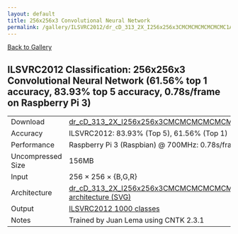 ```yaml
---
layout: default
title: 256x256x3 Convolutional Neural Network
permalink: /gallery/ILSVRC2012/dr_cD_313_2X_I256x256x3CMCMCMCMCMCMCMC1AS
---
```


[Back to Gallery](/ELL/gallery)

## ILSVRC2012 Classification: 256x256x3 Convolutional Neural Network (61.56% top 1 accuracy, 83.93% top 5 accuracy, 0.78s/frame on Raspberry Pi 3)

<table class="table table-striped table-bordered">
    <tr>
        <td> Download </td>
        <td colspan="3"> <a href="https://github.com/Microsoft/ELL-models/raw/master/models/ILSVRC2012/dr_cD_313_2X_I256x256x3CMCMCMCMCMCMCMC1AS/dr_cD_313_2X_I256x256x3CMCMCMCMCMCMCMC1AS.ell.zip">dr_cD_313_2X_I256x256x3CMCMCMCMCMCMCMC1AS.ell.zip</a></td>
    </tr>
    <tr>
        <td> Accuracy </td>
        <td colspan="3"> ILSVRC2012: 83.93% (Top 5), 61.56% (Top 1) </td>
    </tr>
    <tr>
        <td> Performance </td>
        <td colspan="3"> Raspberry Pi 3 (Raspbian) @ 700MHz: 0.78s/frame </td>
    </tr>
    <tr>
        <td> Uncompressed Size </td>
        <td colspan="3"> 156MB </td>
    </tr>
    <tr>
        <td> Input </td>
        <td colspan="3"> 256 &times; 256 &times; {B,G,R} </td>
    </tr>
    <tr>
        <td> Architecture </td>
        <td>
            <a href="https://github.com/Microsoft/ELL-models/raw/master/models/ILSVRC2012/dr_cD_313_2X_I256x256x3CMCMCMCMCMCMCMC1AS/dr_cD_313_2X_I256x256x3CMCMCMCMCMCMCMC1AS.cntk.svg?sanitize=true" target="_blank">dr_cD_313_2X_I256x256x3CMCMCMCMCMCMCMC1AS architecture (SVG)</a>
        </td>
    </tr>
    <tr>
        <td> Output </td>
        <td colspan="3"> <a href="https://github.com/Microsoft/ELL-models/raw/master/models/ILSVRC2012/categories.txt">ILSVRC2012 1000 classes</a> </td>
    </tr>
    <tr>
        <td> Notes </td>
        <td colspan="3"> Trained by Juan Lema using CNTK 2.3.1 </td>
    </tr>
</table>

